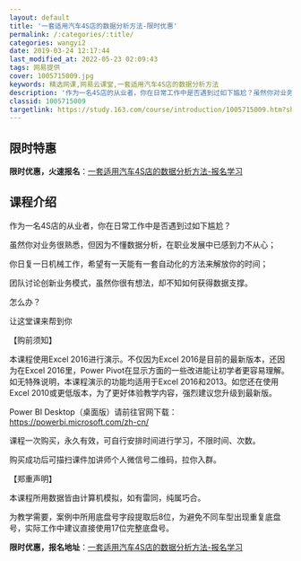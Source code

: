 ```yaml
---
layout: default
title: '一套适用汽车4S店的数据分析方法-限时优惠'
permalink: /:categories/:title/
categories: wangyi2
date: 2019-03-24 12:17:44
last_modified_at: 2022-05-23 02:09:43
tags: 网易提供
cover: 1005715009.jpg
keywords: 精选网课,网易云课堂,一套适用汽车4S店的数据分析方法
description: '作为一名4S店的从业者，你在日常工作中是否遇到过如下尴尬？虽然你对业务很熟悉，但因为不懂数据分析，在职业发展中已感到力不'
classid: 1005715009
targetlink: https://study.163.com/course/introduction/1005715009.htm?share=1&shareId=1025206652&utm_campaign=share&utm_medium=iphoneShare&utm_source=&utm_u=1025206652
---
```


## 限时特惠

**限时优惠，火速报名**：[一套适用汽车4S店的数据分析方法-报名学习](https://study.163.com/course/introduction/1005715009.htm?share=1&shareId=1025206652&utm_campaign=share&utm_medium=iphoneShare&utm_source=&utm_u=1025206652)

## 课程介绍

作为一名4S店的从业者，你在日常工作中是否遇到过如下尴尬？



虽然你对业务很熟悉，但因为不懂数据分析，在职业发展中已感到力不从心；

你日复一日机械工作，希望有一天能有一套自动化的方法来解放你的时间；

团队讨论创新业务模式，虽然你很有想法，却不知如何获得数据支撑。



怎么办？



让这堂课来帮到你



【购前须知】

本课程使用Excel 2016进行演示。不仅因为Excel 2016是目前的最新版本，还因为在Excel 2016里，Power Pivot在显示方面的一些改进能让初学者更容易理解。如无特殊说明，本课程演示的功能均适用于Excel 2016和2013。如您还在使用Excel 2010或更低版本，为了更好体验教学内容，强烈建议您升级到最新版。

Power BI Desktop（桌面版）请前往官网下载： https://powerbi.microsoft.com/zh-cn/

课程一次购买，永久有效，可自行安排时间进行学习，不限时间、次数。

购买成功后可描扫课件加讲师个人微信号二维码，拉你入群。



【郑重声明】

本课程所用数据皆由计算机模拟，如有雷同，纯属巧合。

为教学需要，案例中所用底盘号字段提取后8位，为避免不同车型出现重复底盘号，实际工作中建议直接使用17位完整底盘号。

**限时优惠，报名地址**：[一套适用汽车4S店的数据分析方法-报名学习](https://study.163.com/course/introduction/1005715009.htm?share=1&shareId=1025206652&utm_campaign=share&utm_medium=iphoneShare&utm_source=&utm_u=1025206652)

